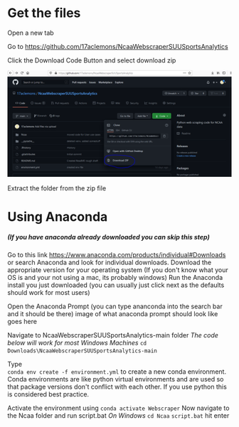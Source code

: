 # Get the files
Open a new tab

Go to https://github.com/17aclemons/NcaaWebscraperSUUSportsAnalytics

Click the Download Code Button and select download zip

![Image](https://github.com/17aclemons/NcaaWebscraperSUUSportsAnalytics/blob/main/images/download.PNG)

Extract the folder from the zip file

# Using Anaconda
##### (If you have anaconda already downloaded you can skip this step)

Go to this link https://www.anaconda.com/products/individual#Downloads or search Anaconda and look for individual downloads.
Download the appropriate version for your operating system
(If you don't know what your OS is and your not using a mac, its probably windows)
Run the Anaconda install you just downloaded (you can usually just click next as the defaults should work for most users)

Open the Anaconda Prompt (you can type ananconda into the search bar and it should be there)
image of what anaconda prompt should look like goes here

Navigate to NcaaWebscraperSUUSportsAnalytics-main folder
*The code below will work for most Windows Machines*
`cd Downloads\NcaaWebscraperSUUSportsAnalytics-main`

Type  
`conda env create -f environment.yml`
to create a new conda environment. 
Conda environments are like python virtual environments and are used so that package versions don't conflict with each other. If you use python this is considered best practice.

Activate the environment using 
`conda activate Webscraper`
Now navigate to the Ncaa folder and run script.bat
*On Windows*
`cd Ncaa`
`script.bat`
hit enter
